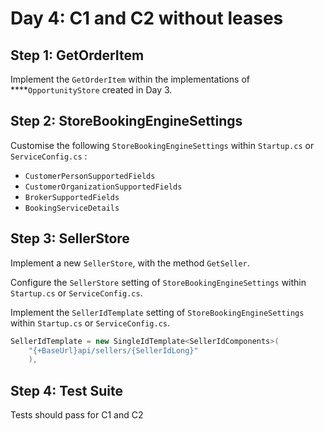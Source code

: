 # Day 4: C1 and C2 without leases

## Step 1: GetOrderItem

Implement the `GetOrderItem` within the implementations of ****`OpportunityStore` created in Day 3.

## Step 2: StoreBookingEngineSettings

Customise the following `StoreBookingEngineSettings` within `Startup.cs` or `ServiceConfig.cs` :

* `CustomerPersonSupportedFields`
* `CustomerOrganizationSupportedFields`
* `BrokerSupportedFields`
* `BookingServiceDetails`

## **Step 3: SellerStore**

Implement a new `SellerStore`, with the method `GetSeller`.

Configure the `SellerStore` setting of  `StoreBookingEngineSettings` within `Startup.cs` or `ServiceConfig.cs`.

Implement the `SellerIdTemplate` setting of  `StoreBookingEngineSettings` within `Startup.cs` or `ServiceConfig.cs`.

```csharp
SellerIdTemplate = new SingleIdTemplate<SellerIdComponents>(
    "{+BaseUrl}api/sellers/{SellerIdLong}"
    ),
```

## **Step 4: Test Suite**

Tests should pass for C1 and C2  


